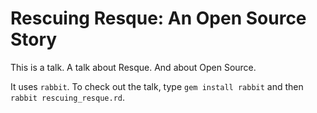# Rescuing Resque: An Open Source Story

This is a talk. A talk about Resque. And about Open Source.

It uses `rabbit`. To check out the talk, type `gem install rabbit` and then `rabbit rescuing_resque.rd`.

